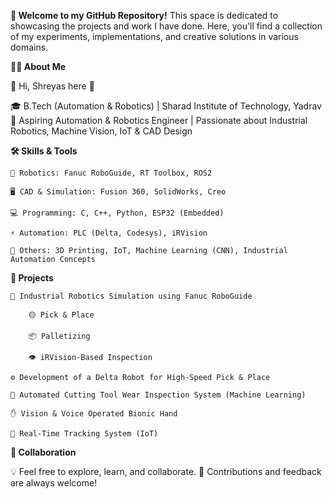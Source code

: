 **👋 Welcome to my GitHub Repository!**
This space is dedicated to showcasing the projects and work I have done. Here, you'll find a collection of my experiments, implementations, and creative solutions in various domains.

**🙋‍♂️ About Me**

👋 Hi, Shreyas here 🙂

🎓 B.Tech (Automation & Robotics) | Sharad Institute of Technology, Yadrav
🤖 Aspiring Automation & Robotics Engineer | Passionate about Industrial Robotics, Machine Vision, IoT & CAD Design

**🛠️ Skills & Tools**

    🤖 Robotics: Fanuc RoboGuide, RT Toolbox, ROS2

    🖥️ CAD & Simulation: Fusion 360, SolidWorks, Creo

    💻 Programming: C, C++, Python, ESP32 (Embedded)

    ⚡ Automation: PLC (Delta, Codesys), iRVision

    🧩 Others: 3D Printing, IoT, Machine Learning (CNN), Industrial Automation Concepts


**🚀 Projects**

    🤖 Industrial Robotics Simulation using Fanuc RoboGuide

        🟡 Pick & Place

        📦 Palletizing

        👁️ iRVision-Based Inspection

    ⚙️ Development of a Delta Robot for High-Speed Pick & Place

    🔬 Automated Cutting Tool Wear Inspection System (Machine Learning)

    ✋ Vision & Voice Operated Bionic Hand

    📡 Real-Time Tracking System (IoT)


**🤝 Collaboration**

💡 Feel free to explore, learn, and collaborate.
💬 Contributions and feedback are always welcome!
